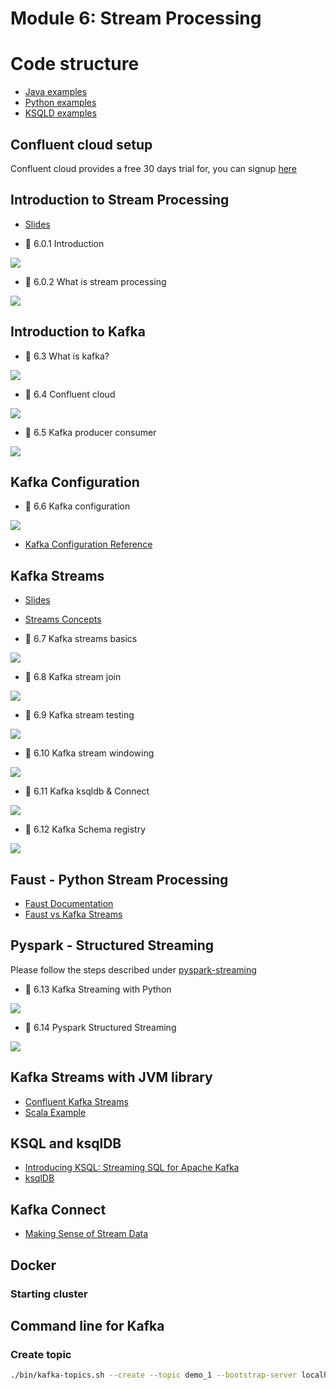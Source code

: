 # Module 6: Stream Processing

# Code structure
* [Java examples](java)
* [Python examples](python)
* [KSQLD examples](ksqldb)

## Confluent cloud setup
Confluent cloud provides a free 30 days trial for, you can signup [here](https://www.confluent.io/confluent-cloud/tryfree/)

## Introduction to Stream Processing

- [Slides](https://docs.google.com/presentation/d/1bCtdCba8v1HxJ_uMm9pwjRUC-NAMeB-6nOG2ng3KujA/edit?usp=sharing)

- :movie_camera: 6.0.1 Introduction

[![](https://markdown-videos-api.jorgenkh.no/youtube/hfvju3iOIP0)](https://youtu.be/hfvju3iOIP0&list=PL3MmuxUbc_hJed7dXYoJw8DoCuVHhGEQb&index=67)

- :movie_camera: 6.0.2 What is stream processing

[![](https://markdown-videos-api.jorgenkh.no/youtube/WxTxKGcfA-k)](https://youtu.be/WxTxKGcfA-k&list=PL3MmuxUbc_hJed7dXYoJw8DoCuVHhGEQb&index=68)

## Introduction to Kafka

- :movie_camera: 6.3  What is kafka?

[![](https://markdown-videos-api.jorgenkh.no/youtube/zPLZUDPi4AY)](https://youtu.be/zPLZUDPi4AY&list=PL3MmuxUbc_hJed7dXYoJw8DoCuVHhGEQb&index=69)

- :movie_camera: 6.4 Confluent cloud

[![](https://markdown-videos-api.jorgenkh.no/youtube/ZnEZFEYKppw)](https://youtu.be/ZnEZFEYKppw&list=PL3MmuxUbc_hJed7dXYoJw8DoCuVHhGEQb&index=70)

- :movie_camera: 6.5 Kafka producer consumer

[![](https://markdown-videos-api.jorgenkh.no/youtube/aegTuyxX7Yg)](https://youtu.be/aegTuyxX7Yg&list=PL3MmuxUbc_hJed7dXYoJw8DoCuVHhGEQb&index=71)

## Kafka Configuration

- :movie_camera: 6.6 Kafka configuration

[![](https://markdown-videos-api.jorgenkh.no/youtube/SXQtWyRpMKs)](https://youtu.be/SXQtWyRpMKs&list=PL3MmuxUbc_hJed7dXYoJw8DoCuVHhGEQb&index=72)

- [Kafka Configuration Reference](https://docs.confluent.io/platform/current/installation/configuration/)

## Kafka Streams

- [Slides](https://docs.google.com/presentation/d/1fVi9sFa7fL2ZW3ynS5MAZm0bRSZ4jO10fymPmrfTUjE/edit?usp=sharing)
  
- [Streams Concepts](https://docs.confluent.io/platform/current/streams/concepts.html)
  
- :movie_camera: 6.7 Kafka streams basics

[![](https://markdown-videos-api.jorgenkh.no/youtube/dUyA_63eRb0)](https://youtu.be/dUyA_63eRb0&list=PL3MmuxUbc_hJed7dXYoJw8DoCuVHhGEQb&index=73)

- :movie_camera: 6.8 Kafka stream join

[![](https://markdown-videos-api.jorgenkh.no/youtube/NcpKlujh34Y)](https://youtu.be/NcpKlujh34Y&list=PL3MmuxUbc_hJed7dXYoJw8DoCuVHhGEQb&index=74)

- :movie_camera: 6.9 Kafka stream testing

[![](https://markdown-videos-api.jorgenkh.no/youtube/TNx5rmLY8Pk)](https://youtu.be/TNx5rmLY8Pk&list=PL3MmuxUbc_hJed7dXYoJw8DoCuVHhGEQb&index=75)

- :movie_camera: 6.10 Kafka stream windowing

[![](https://markdown-videos-api.jorgenkh.no/youtube/r1OuLdwxbRc)](https://youtu.be/r1OuLdwxbRc&list=PL3MmuxUbc_hJed7dXYoJw8DoCuVHhGEQb&index=76)

- :movie_camera: 6.11 Kafka ksqldb & Connect

[![](https://markdown-videos-api.jorgenkh.no/youtube/DziQ4a4tn9Y)](https://youtu.be/DziQ4a4tn9Y&list=PL3MmuxUbc_hJed7dXYoJw8DoCuVHhGEQb&index=77)

- :movie_camera: 6.12 Kafka Schema registry

[![](https://markdown-videos-api.jorgenkh.no/youtube/tBY_hBuyzwI)](https://youtu.be/tBY_hBuyzwI&list=PL3MmuxUbc_hJed7dXYoJw8DoCuVHhGEQb&index=78)

## Faust - Python Stream Processing

- [Faust Documentation](https://faust.readthedocs.io/en/latest/index.html)
- [Faust vs Kafka Streams](https://faust.readthedocs.io/en/latest/playbooks/vskafka.html)

## Pyspark - Structured Streaming
Please follow the steps described under [pyspark-streaming](python/streams-example/pyspark/README.md)

- :movie_camera: 6.13 Kafka Streaming with Python

[![](https://markdown-videos-api.jorgenkh.no/youtube/BgAlVknDFlQ)](https://youtu.be/BgAlVknDFlQ&list=PL3MmuxUbc_hJed7dXYoJw8DoCuVHhGEQb&index=79)

- :movie_camera: 6.14 Pyspark Structured Streaming

[![](https://markdown-videos-api.jorgenkh.no/youtube/VIVr7KwRQmE)](https://youtu.be/VIVr7KwRQmE&list=PL3MmuxUbc_hJed7dXYoJw8DoCuVHhGEQb&index=80)

## Kafka Streams with JVM library

- [Confluent Kafka Streams](https://kafka.apache.org/documentation/streams/)
- [Scala Example](https://github.com/AnkushKhanna/kafka-helper/tree/master/src/main/scala/kafka/schematest)

## KSQL and ksqlDB

- [Introducing KSQL: Streaming SQL for Apache Kafka](https://www.confluent.io/blog/ksql-streaming-sql-for-apache-kafka/)
- [ksqlDB](https://ksqldb.io/)

## Kafka Connect

- [Making Sense of Stream Data](https://medium.com/analytics-vidhya/making-sense-of-stream-data-b74c1252a8f5)

## Docker

### Starting cluster

## Command line for Kafka

### Create topic

```bash
./bin/kafka-topics.sh --create --topic demo_1 --bootstrap-server localhost:9092 --partitions 2
```

